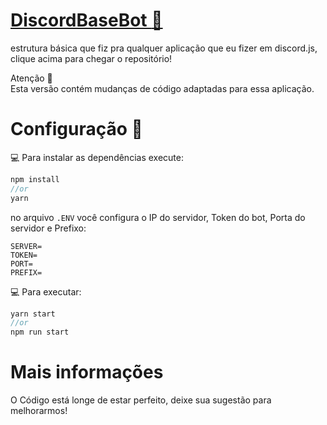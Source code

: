 # <a href="https://github.com/GabrielDasNevesPinheiro/discordbasebot">DiscordBaseBot :robot:</a>
estrutura básica que fiz pra qualquer aplicação que eu fizer em discord.js, clique acima para chegar o repositório!

Atenção 🚩 <br>
Esta versão contém mudanças de código adaptadas para essa aplicação.



# Configuração 🔰
:computer: Para instalar as dependências execute:
```javascript
npm install
//or
yarn
```

no arquivo ``` .ENV ``` você configura o IP do servidor, Token do bot, Porta do servidor e Prefixo:
```env
SERVER=
TOKEN=
PORT=
PREFIX=
```

:computer: Para executar:
```javascript
yarn start
//or
npm run start
```


# Mais informações
O Código está longe de estar perfeito, deixe sua sugestão para melhorarmos!

